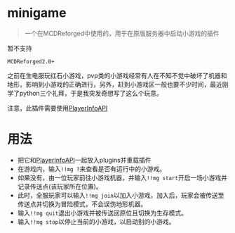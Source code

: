 # minigame

> 一个在MCDReforged中使用的，用于在原版服务器中启动小游戏的插件

暂不支持

`MCDReforged2.0+`

之前在生电服玩红石小游戏，pvp类的小游戏经常有人在不知不觉中破坏了机器和地形，影响到小游戏的正确进行，另外，赶到小游戏区一般也要不少时间，最近刚学了python三个礼拜，于是我突发奇想写了这么个玩意。

注意，此插件需要使用[PlayerInfoAPI](https://github.com/TISUnion/PlayerInfoAPI)

# 用法

- 把它和[PlayerInfoAPI](https://github.com/TISUnion/PlayerInfoAPI)一起放入plugins并重载插件
- 在游戏内，输入`!!mg ?`来查看是否有运行中的小游戏。
- 如果没有，由一位玩家前往小游戏机器，并输入`!!mg start`开启一场小游戏并记录传送点(该玩家所在位置)。
- 此时，全服玩家可以输入`!!mg join`以加入小游戏，加入后，玩家会被传送至传送点并切换为冒险模式，不会误伤地形机器。
- 输入`!!mg quit`退出小游戏并被传送回原位且切换为生存模式。
- 输入`!!mg stop`以停止当前的小游戏，以启动别的小游戏。
